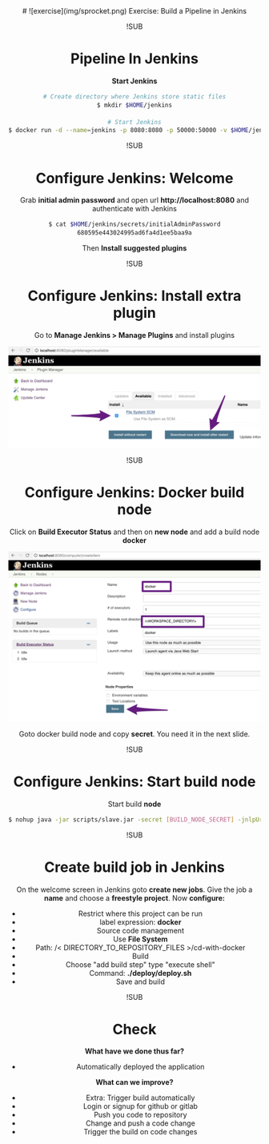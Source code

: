 <!-- .slide: data-background="#FB8033" -->
<center>
# ![exercise](img/sprocket.png) <!-- .element: style="width: 10%; height: auto;" class="noborder" --> Exercise: Build a Pipeline in Jenkins

!SUB
# Pipeline In Jenkins

**Start Jenkins**

```bash
# Create directory where Jenkins store static files
$ mkdir $HOME/jenkins

# Start Jenkins
$ docker run -d --name=jenkins -p 8080:8080 -p 50000:50000 -v $HOME/jenkins:/var/jenkins_home -v $HOME/cd-with-docker:/cd-with-docker --env JAVA_OPTS="-Xmx2024m" jenkins
```

!SUB
# Configure Jenkins: Welcome

Grab **initial admin password** and open url **http://localhost:8080** and authenticate with Jenkins

```bash
$ cat $HOME/jenkins/secrets/initialAdminPassword
680595e443024995ad6fa4d1ee5baa9a
```

Then **Install suggested plugins**

!SUB
# Configure Jenkins: Install extra plugin

Go to **Manage Jenkins > Manage Plugins** and install plugins

![exercise](img/file-system.jpg) <!-- .element: style="width: 60%; height: auto;" class="noborder" -->

!SUB
# Configure Jenkins: Docker build node

Click on **Build Executor Status** and then on **new node** and add a build node **docker**

![exercise](img/build-node.png) <!-- .element: style="width: 50%; height: auto;" class="noborder" -->   

Goto docker build node  and copy **secret**. You need it in the next slide.

!SUB
# Configure Jenkins: Start build node

Start build **node**
```bash
$ nohup java -jar scripts/slave.jar -secret [BUILD_NODE_SECRET] -jnlpUrl http://localhost:8080/computer/docker/slave-agent.jnlp >/dev/null 2>&1 &
```

!SUB
# Create build job in Jenkins

On the welcome screen in Jenkins goto **create new jobs**. Give the job a **name** and choose a **freestyle project**. Now **configure:**

- Restrict where this project can be run
 - label expression: **docker**
- Source code management
 - Use **File System**
 - Path: /< DIRECTORY_TO_REPOSITORY_FILES >/cd-with-docker
- Build
 - Choose "add build step" type "execute shell"
 - Command: **./deploy/deploy.sh**
- Save and build

!SUB
# Check

**What have we done thus far?**
- Automatically deployed the application  <!-- .element: class="fragment" -->

**What can we improve?** <!-- .element: class="fragment" -->
- Extra: Trigger build automatically  <!-- .element: class="fragment" -->
 - Login or signup for github or gitlab
 - Push you code to repository
 - Change and push a code change
 - Trigger the build on code changes

